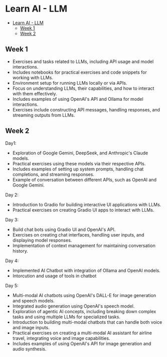 # Learn AI - LLM

- [Learn AI - LLM](#learn-ai---llm)
  - [Week 1](#week-1)
  - [Week 2](#week-2)

## Week 1

- Exercises and tasks related to LLMs, including API usage and model interactions.
- Includes notebooks for practical exercises and code snippets for working with LLMs.
- Environment setup for running LLMs locally or via APIs.
- Focus on understanding LLMs, their capabilities, and how to interact with them effectively.
- Includes examples of using OpenAI's API and Ollama for model interactions.
- Exercises include constructing API messages, handling responses, and streaming outputs from LLMs.

## Week 2

Day1:

- Exploration of Google Gemini, DeepSeek, and Anthropic's Claude models.
- Practical exercises using these models via their respective APIs.
- Includes examples of setting up system prompts, handling chat completions, and streaming responses.
- Example of conversation between different APIs, such as OpenAI and Google Gemini.

Day 2:

- Introduction to Gradio for building interactive UI applications with LLMs.
- Practical exercises on creating Gradio UI apps to interact with LLMs.

Day 3:

- Build chat bots using Gradio UI and OpenAI's API.
- Exercises on creating chat interfaces, handling user inputs, and displaying model responses.
- Implementation of context management for maintaining conversation history.

Day 4:

- Implemented AI Chatbot with integration of Ollama and OpenAI models.
- Intorcution and usage of tools in chatbot

Day 5:

- Multi-modal AI chatbots using OpenAI's DALL-E for image generation and speech models.
- Integrated audio generation using OpenAI's speech model.
- Exploration of agentic AI concepts, including breaking down complex tasks and using multiple LLMs for specialized tasks.
- Introduction to building multi-modal chatbots that can handle both voice and image inputs.
- Practical exercises on creating a multi-modal AI assistant for airline travel, integrating voice and image capabilities.
- Includes examples of using OpenAI's API for image generation and audio synthesis.
